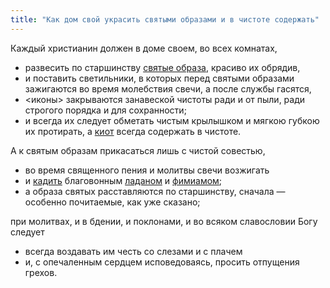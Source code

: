 ```yaml
---
title: "Как дом свой украсить святыми образами и в чистоте содержать"
---
```


Каждый христианин должен в доме своем, во всех комнатах,

* развесить по старшинству [святые образа], красиво их обрядив,
* и поставить светильники, в которых перед святыми образами зажигаются во время молебствия свечи, а после службы гасятся,
* <иконы> закрываются занавеской чистоты ради и от пыли, ради строгого порядка и для сохранности;
* и всегда их следует обметать чистым крылышком и мягкою губкою их протирать, а [киот] всегда содержать в чистоте.

А к святым образам прикасаться лишь с чистой совестью,

* во время священного пения и молитвы свечи возжигать
* и [кадить] благовонным [ладаном] и [фимиамом];
* а образа святых расставляются по старшинству, сначала — особенно почитаемые, как уже сказано;

при молитвах, и в бдении, и поклонами, и во всяком славословии Богу следует

* всегда воздавать им честь со слезами и с плачем
* и, с опечаленным сердцем исповедоваясь, просить отпущения грехов.

[святые образа]: https://ru.wikipedia.org/wiki/%D0%98%D0%BA%D0%BE%D0%BD%D0%B0 "Икона — священное изображение лиц или событий библейской или церковной истории."

[киот]: https://ru.wikipedia.org/wiki/%D0%9A%D0%B8%D0%BE%D1%82 "особый украшенный шкафчик (часто створчатый) или застеклённая полка для икон."

[кадить]: https://ru.wikipedia.org/wiki/%D0%9A%D0%B0%D0%B4%D0%B8%D0%BB%D0%BE "Каждение совершается во время молитвы с апостольских времён. Кадило разжигается при помощи раскалённого угля, на который кладется ладан — душистая смола ближневосточных деревьев. При сгорании он образует благовонный дым — фимиам. Существуют церковные кадила (имеют цепочки, которыми присоединяются к ручке) и келейные (иначе домашние, с жёстко закреплённой ручкой на боку). В христианстве кадило вошло в число церковной утвари и используется в большинстве богослужебных обрядов."

[ладаном]: https://ru.wikipedia.org/wiki/%D0%9B%D0%B0%D0%B4%D0%B0%D0%BD "Ароматическая древесная смола, получаемая из деревьев, растущих на Аравийском полуострове (в Йемене и Омане) и в Восточной Африке (в Сомали). Одно из древнейших благовоний."

[фимиамом]: https://ru.wikipedia.org/wiki/%D0%A4%D0%B8%D0%BC%D0%B8%D0%B0%D0%BC "Ароматическая смола, благовоние; вещества, сжигаемые при богослужениях. Состав фимиама (благовоний) очень сильно зависит от исторических и культурных традиций. Нередко под ним подразумевают ладанную смолу, хотя современный церковный «ладан» в большинстве случаев имеет с ней мало общего."
